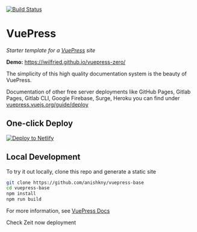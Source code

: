 
[![Build Status](https://travis-ci.org/iwilfried/vuepress-zero.svg?branch=master)](https://travis-ci.org/iwilfried/vuepress-zero)




# VuePress  
*Starter template for a [VuePress](https://vuepress.vuejs.org) site*

**Demo:** https://iwilfried.github.io/vuepress-zero/  

The simplicity of this high quality documentation system is the beauty of VuePress. 


Documentation of other free server deployments like GitHub Pages, Gitlab Pages, Gitlab CLI, Google Firebase, Surge, Heroku 
you can find under [vuepress.vuejs.org/guide/deploy](https://vuepress.vuejs.org/guide/deploy.html)  


## One-click Deploy

[![Deploy to Netlify](https://www.netlify.com/img/deploy/button.svg)](https://app.netlify.com/start/deploy?repository=https://github.com/matchenko-dv/vuepress-zero&stack=netlify)

## Local Development

To try it out locally, clone this repo and generate a static site

```bash
git clone https://github.com/anishkny/vuepress-base
cd vuepress-base
npm install
npm run build
```

For more information, see [VuePress Docs](https://vuepress.vuejs.org)

Check Zeit now deployment

